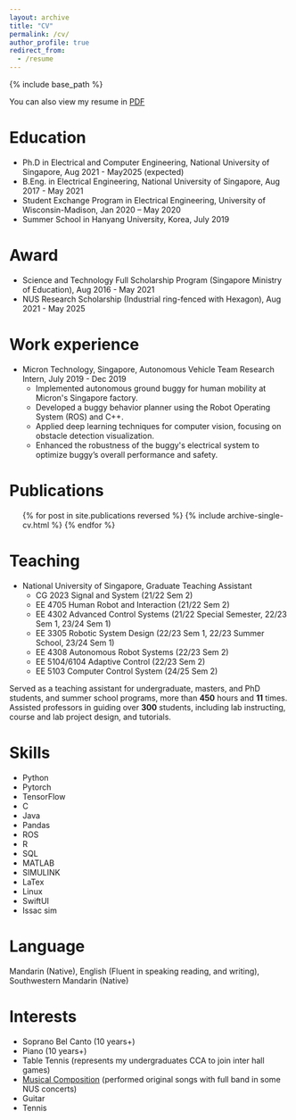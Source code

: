 ```yaml
---
layout: archive
title: "CV"
permalink: /cv/
author_profile: true
redirect_from:
  - /resume
---
```


{% include base_path %}

You can also view my resume in [PDF](GuoHaoren_cv_v2.pdf)

Education
======
* Ph.D in Electrical and Computer Engineering, National University of Singapore, Aug 2021 - May2025 (expected)
* B.Eng. in Electrical Engineering, National University of Singapore, Aug 2017 - May 2021
* Student Exchange Program in Electrical Engineering, University of Wisconsin-Madison, Jan 2020 – May 2020
* Summer School in Hanyang University, Korea, July 2019

Award
======
* Science and Technology Full Scholarship Program (Singapore Ministry of Education), Aug 2016 - May 2021
* NUS Research Scholarship (Industrial ring-fenced with Hexagon), Aug 2021 - May 2025
  
Work experience
======
* Micron Technology, Singapore, Autonomous Vehicle Team Research Intern, July 2019 - Dec 2019
  * Implemented autonomous ground buggy for human mobility at Micron's Singapore factory.
  * Developed a buggy behavior planner using the Robot Operating System (ROS) and C++.
  * Applied deep learning techniques for computer vision, focusing on obstacle detection visualization.
  * Enhanced the robustness of the buggy's electrical system to optimize buggy’s overall performance and safety.

Publications
======
  <ul>{% for post in site.publications reversed %}
    {% include archive-single-cv.html %}
  {% endfor %}</ul>
  
Teaching
======
* National University of Singapore, Graduate Teaching Assistant
  * CG 2023 Signal and System (21/22 Sem 2)
  * EE 4705 Human Robot and Interaction (21/22 Sem 2)
  * EE 4302 Advanced Control Systems (21/22 Special Semester, 22/23 Sem 1, 23/24 Sem 1)
  * EE 3305 Robotic System Design (22/23 Sem 1, 22/23 Summer School, 23/24 Sem 1)
  * EE 4308 Autonomous Robot Systems (22/23 Sem 2)
  * EE 5104/6104 Adaptive Control (22/23 Sem 2)
  * EE 5103 Computer Control System (24/25 Sem 2)


Served as a teaching assistant for undergraduate, masters, and PhD students, and summer school programs, more than **450** hours and **11** times. Assisted professors in guiding over **300** students, including lab instructing, course and lab project design, and tutorials.
  

Skills
======
* Python
* Pytorch
* TensorFlow
* C
* Java
* Pandas
* ROS
* R
* SQL
* MATLAB
* SIMULINK
* LaTex
* Linux
* SwiftUI
* Issac sim

Language
======
Mandarin (Native), English (Fluent in speaking reading, and writing), Southwestern Mandarin (Native)


Interests
======
* Soprano Bel Canto (10 years+)
* Piano (10 years+)
* Table Tennis (represents my undergraduates CCA to join inter hall games)
* [Musical Composition](https://music.163.com/#/artist?id=31164112) (performed original songs with full band in some NUS concerts)
* Guitar
* Tennis
  
<script type='text/javascript' id='clustrmaps' src='//cdn.clustrmaps.com/map_v2.js?cl=4b5b05&w=600&t=n&d=5xSauehoZhlU6-ARhPRw7egGUFlDKeSfTUWmgqMAKzs&co=b0c995&ct=3daeea&cmo=3b7c1a&cmn=f489be'></script> 
